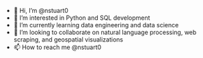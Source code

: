 - 👋 Hi, I’m @nstuart0
- 👀 I’m interested in Python and SQL development
- 🌱 I’m currently learning data engineering and data science
- 💞️ I’m looking to collaborate on natural language processing, web scraping, and geospatial visualizations
- 📫 How to reach me @nstuart0

<!---
nstuart0/nstuart0 is a ✨ special ✨ repository because its `README.md` (this file) appears on your GitHub profile.
You can click the Preview link to take a look at your changes.
--->
